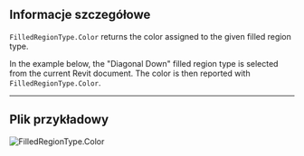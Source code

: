 ## Informacje szczegółowe
`FilledRegionType.Color` returns the color assigned to the given filled region type.

In the example below, the "Diagonal Down" filled region type is selected from the current Revit document. The color is then reported with `FilledRegionType.Color`.

___
## Plik przykładowy

![FilledRegionType.Color](./Revit.Elements.FilledRegionType.Color_img.jpg)
